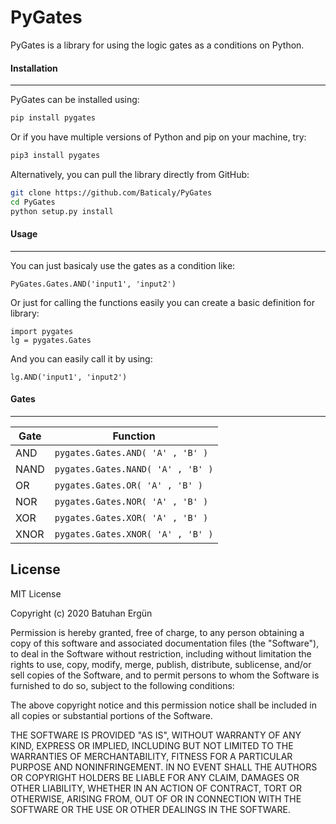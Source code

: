 # **PyGates**


PyGates is a library for using the logic gates as a conditions on Python.


#### Installation
____________________

PyGates can be installed using:

```sh
pip install pygates
```

Or if you have multiple versions of Python and pip on your machine, try:

```sh
pip3 install pygates
```

Alternatively, you can pull the library directly from GitHub:

```sh
git clone https://github.com/Baticaly/PyGates
cd PyGates
python setup.py install
```

#### Usage
____________________

You can just basicaly use the gates as a condition like:

    PyGates.Gates.AND('input1', 'input2')

Or just for calling the functions easily you can create a basic definition for library:


    import pygates
    lg = pygates.Gates

And you can easily call it by using:


    lg.AND('input1', 'input2')

#### Gates
____________________


| Gate | Function | 
| ------ | ------ | 
| AND | ```pygates.Gates.AND( 'A' , 'B' )``` | 
| NAND | ```pygates.Gates.NAND( 'A' , 'B' )``` | 
| OR | ```pygates.Gates.OR( 'A' , 'B' )``` |  
| NOR | ```pygates.Gates.NOR( 'A' , 'B' )``` |
| XOR | ```pygates.Gates.XOR( 'A' , 'B' )``` | 
| XNOR | ```pygates.Gates.XNOR( 'A' , 'B' )``` | 

License
----

MIT License

Copyright (c) 2020 Batuhan Ergün

Permission is hereby granted, free of charge, to any person obtaining a copy
of this software and associated documentation files (the "Software"), to deal
in the Software without restriction, including without limitation the rights
to use, copy, modify, merge, publish, distribute, sublicense, and/or sell
copies of the Software, and to permit persons to whom the Software is
furnished to do so, subject to the following conditions:

The above copyright notice and this permission notice shall be included in all
copies or substantial portions of the Software.

THE SOFTWARE IS PROVIDED "AS IS", WITHOUT WARRANTY OF ANY KIND, EXPRESS OR
IMPLIED, INCLUDING BUT NOT LIMITED TO THE WARRANTIES OF MERCHANTABILITY,
FITNESS FOR A PARTICULAR PURPOSE AND NONINFRINGEMENT. IN NO EVENT SHALL THE
AUTHORS OR COPYRIGHT HOLDERS BE LIABLE FOR ANY CLAIM, DAMAGES OR OTHER
LIABILITY, WHETHER IN AN ACTION OF CONTRACT, TORT OR OTHERWISE, ARISING FROM,
OUT OF OR IN CONNECTION WITH THE SOFTWARE OR THE USE OR OTHER DEALINGS IN THE
SOFTWARE.



